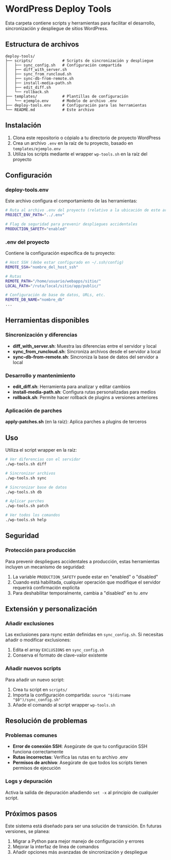# WordPress Deploy Tools

Esta carpeta contiene scripts y herramientas para facilitar el desarrollo, sincronización y despliegue de sitios WordPress.

## Estructura de archivos

```
deploy-tools/
├── scripts/             # Scripts de sincronización y despliegue
│   ├── sync_config.sh   # Configuración compartida
│   ├── diff_with_server.sh
│   ├── sync_from_runcloud.sh
│   ├── sync-db-from-remote.sh
│   ├── install-media-path.sh
│   ├── edit_diff.sh
│   └── rollback.sh
├── templates/           # Plantillas de configuración
│   └── ejemplo.env      # Modelo de archivo .env
├── deploy-tools.env     # Configuración para las herramientas
└── README.md            # Este archivo
```

## Instalación

1. Clona este repositorio o cópialo a tu directorio de proyecto WordPress
2. Crea un archivo `.env` en la raíz de tu proyecto, basado en `templates/ejemplo.env`
3. Utiliza los scripts mediante el wrapper `wp-tools.sh` en la raíz del proyecto

## Configuración

### deploy-tools.env
Este archivo configura el comportamiento de las herramientas:

```bash
# Ruta al archivo .env del proyecto (relativo a la ubicación de este archivo)
PROJECT_ENV_PATH="../.env"

# Flag de seguridad para prevenir despliegues accidentales
PRODUCTION_SAFETY="enabled"
```

### .env del proyecto
Contiene la configuración específica de tu proyecto:

```bash
# Host SSH (debe estar configurado en ~/.ssh/config)
REMOTE_SSH="nombre_del_host_ssh"

# Rutas
REMOTE_PATH="/home/usuario/webapps/sitio/"
LOCAL_PATH="/ruta/local/sitio/app/public/"

# Configuración de base de datos, URLs, etc.
REMOTE_DB_NAME="nombre_db"
...
```

## Herramientas disponibles

### Sincronización y diferencias

* **diff_with_server.sh**: Muestra las diferencias entre el servidor y local
* **sync_from_runcloud.sh**: Sincroniza archivos desde el servidor a local
* **sync-db-from-remote.sh**: Sincroniza la base de datos del servidor a local

### Desarrollo y mantenimiento

* **edit_diff.sh**: Herramienta para analizar y editar cambios
* **install-media-path.sh**: Configura rutas personalizadas para medios
* **rollback.sh**: Permite hacer rollback de plugins a versiones anteriores

### Aplicación de parches

**apply-patches.sh** (en la raíz): Aplica parches a plugins de terceros

## Uso

Utiliza el script wrapper en la raíz:

```bash
# Ver diferencias con el servidor
./wp-tools.sh diff

# Sincronizar archivos
./wp-tools.sh sync

# Sincronizar base de datos
./wp-tools.sh db

# Aplicar parches
./wp-tools.sh patch

# Ver todos los comandos
./wp-tools.sh help
```

## Seguridad

### Protección para producción

Para prevenir despliegues accidentales a producción, estas herramientas incluyen un mecanismo de seguridad:

1. La variable `PRODUCTION_SAFETY` puede estar en "enabled" o "disabled"
2. Cuando está habilitada, cualquier operación que modifique el servidor requerirá confirmación explícita
3. Para deshabilitar temporalmente, cambia a "disabled" en tu .env

## Extensión y personalización

### Añadir exclusiones

Las exclusiones para rsync están definidas en `sync_config.sh`. Si necesitas añadir o modificar exclusiones:

1. Edita el array `EXCLUSIONS` en `sync_config.sh`
2. Conserva el formato de clave-valor existente

### Añadir nuevos scripts

Para añadir un nuevo script:

1. Crea tu script en `scripts/`
2. Importa la configuración compartida: `source "$(dirname "$0")/sync_config.sh"`
3. Añade el comando al script wrapper `wp-tools.sh`

## Resolución de problemas

### Problemas comunes

* **Error de conexión SSH**: Asegúrate de que tu configuración SSH funciona correctamente
* **Rutas incorrectas**: Verifica las rutas en tu archivo .env
* **Permisos de archivo**: Asegúrate de que todos los scripts tienen permisos de ejecución

### Logs y depuración

Activa la salida de depuración añadiendo `set -x` al principio de cualquier script.

## Próximos pasos 

Este sistema está diseñado para ser una solución de transición. En futuras versiones, se planea:

1. Migrar a Python para mejor manejo de configuración y errores
2. Mejorar la interfaz de línea de comandos
3. Añadir opciones más avanzadas de sincronización y despliegue 